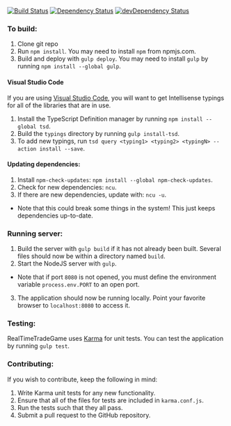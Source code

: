 [![Build Status](https://travis-ci.org/AaronBuxbaum/RealTimeTradeGame.svg)](https://travis-ci.org/AaronBuxbaum/RealTimeTradeGame)
[![Dependency Status](https://david-dm.org/AaronBuxbaum/RealTimeTradeGame.svg)](https://david-dm.org/AaronBuxbaum/RealTimeTradeGame#info=dependencies)
[![devDependency Status](https://david-dm.org/AaronBuxbaum/RealTimeTradeGame/dev-status.svg)](https://david-dm.org/AaronBuxbaum/RealTimeTradeGame#info=devDependencies)

### To build:
1. Clone git repo
2. Run `npm install`. You may need to install `npm` from npmjs.com.
3. Build and deploy with `gulp deploy`. You may need to install `gulp` by running `npm install --global gulp`.

#### Visual Studio Code
If you are using [Visual Studio Code](https://code.visualstudio.com/), you will want to get Intellisense typings for all of the libraries that are in use.

1. Install the TypeScript Definition manager by running `npm install --global tsd`.
2. Build the `typings` directory by running `gulp install-tsd`.
3. To add new typings, run `tsd query <typing1> <typing2> <typingN> --action install --save`.

#### Updating dependencies:
1. Install `npm-check-updates`: `npm install --global npm-check-updates`.
2. Check for new dependencies: `ncu`.
3. If there are new dependencies, update with: `ncu -u`. 
  - Note that this could break some things in the system! This just keeps dependencies up-to-date.


### Running server:
1. Build the server with `gulp build` if it has not already been built. Several files should now be within a directory named `build`.
2. Start the NodeJS server with `gulp`.
  - Note that if port `8080` is not opened, you must define the environment variable `process.env.PORT` to an open port.
3. The application should now be running locally. Point your favorite browser to `localhost:8080` to access it.


### Testing:
RealTimeTradeGame uses [Karma](http://karma-runner.github.io/) for unit tests. You can test the application by running `gulp test`.

### Contributing:
If you wish to contribute, keep the following in mind:

1. Write Karma unit tests for any new functionality.
2. Ensure that all of the files for tests are included in `karma.conf.js`.
3. Run the tests such that they all pass.
4. Submit a pull request to the GitHub repository.

